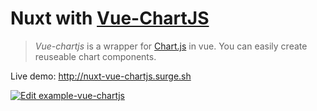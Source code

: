 # Nuxt with [Vue-ChartJS](https://vue-chartjs.org/)

> *Vue-chartjs* is a wrapper for [Chart.js](https://github.com/chartjs/Chart.js) in vue. You can easily create reuseable chart components.

Live demo: http://nuxt-vue-chartjs.surge.sh

[![Edit example-vue-chartjs](https://codesandbox.io/static/img/play-codesandbox.svg)](https://codesandbox.io/s/github/nuxt/nuxt.js/tree/dev/examples/vue-chartjs?fontsize=14&hidenavigation=1&theme=dark)
